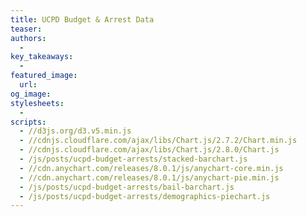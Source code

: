 ```yaml
---
title: UCPD Budget & Arrest Data
teaser:
authors:
  -
key_takeaways:
  -
featured_image:
  url:
og_image:
stylesheets:
  -
scripts:
  - //d3js.org/d3.v5.min.js
  - //cdnjs.cloudflare.com/ajax/libs/Chart.js/2.7.2/Chart.min.js
  - //cdnjs.cloudflare.com/ajax/libs/Chart.js/2.8.0/Chart.js
  - /js/posts/ucpd-budget-arrests/stacked-barchart.js
  - //cdn.anychart.com/releases/8.0.1/js/anychart-core.min.js
  - //cdn.anychart.com/releases/8.0.1/js/anychart-pie.min.js
  - /js/posts/ucpd-budget-arrests/bail-barchart.js
  - /js/posts/ucpd-budget-arrests/demographics-piechart.js
---
```


<div id="barchart-wrapper">
  <canvas id="barchart-uclapd"></canvas>
</div>

<div id="piechart-wrapper">
  <canvas id="demographics-piechart"></canvas>
</div>
<div class="bail-barchart"> <canvas id='bail-chart-ucpd'> </canvas> </div>
